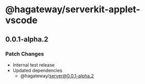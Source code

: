 # @hagateway/serverkit-applet-vscode

## 0.0.1-alpha.2

### Patch Changes

- Internal test release
- Updated dependencies
  - @hagateway/server@0.0.1-alpha.2
